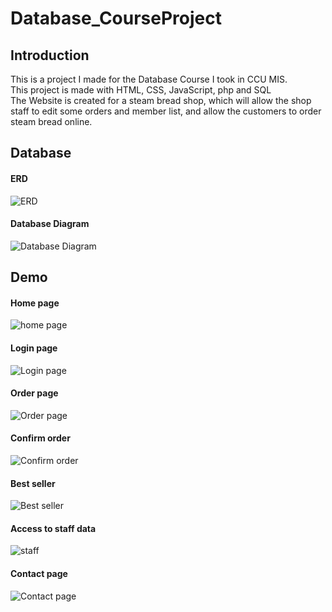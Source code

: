 # Database_CourseProject
## Introduction
This is a project I made for the Database Course I took in CCU MIS.<br>
This project is made with HTML, CSS, JavaScript, php and SQL<br>
The Website is created for a steam bread shop, which will allow the shop staff to edit some orders and member list, and allow the customers to order steam bread online.
## Database
#### ERD
![ERD](img/ERD.png)
#### Database Diagram
![Database Diagram](img/Diagram.png)
## Demo
#### Home page
![home page](img/index.png)
#### Login page
![Login page](img/login.png)
#### Order page
![Order page](img/order.png)
#### Confirm order
![Confirm order](img/confirm_order.png)
#### Best seller
![Best seller](img/best_seller.png)
#### Access to staff data
![staff](img/staff_data.png)
#### Contact page
![Contact page](img/contact.png)
